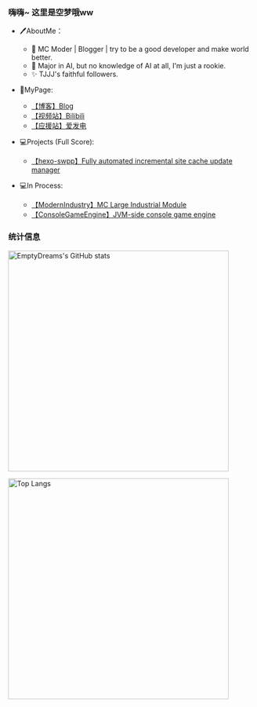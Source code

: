 ### 嗨嗨~ 这里是空梦哦ww

- 🖊️AboutMe：
   - 🔭 MC Moder | Blogger | try to be a good developer and make world better. 
   - 🌱 Major in AI, but no knowledge of AI at all, I'm just a rookie.
   - ✨ TJJJ's faithful followers.
- 🔎MyPage:   
   - [【博客】Blog](https://kmar.top/)
   - [【视频站】Bilibili](https://space.bilibili.com/66951474)
   - [【应援站】爱发电](https://afdian.net/a/emptydreams)
- 💻Projects (Full Score):
   - [【hexo-swpp】Fully automated incremental site cache update manager](https://github.com/EmptyDreams/hexo-swpp)
                                                          
- 💻In Process:
   - [【ModernIndustry】MC Large Industrial Module](https://github.com/EmptyDreams/ModernIndustry)
   - [【ConsoleGameEngine】JVM-side console game engine](https://github.com/EmptyDreams/ConsoleGameEngine)

### 统计信息

<img src="https://github-readme-stats.vercel.app/api?username=EmptyDreams&include_all_commits=true" alt="EmptyDreams's GitHub stats" width="450px"></img>

<a href="https://github.com/anuraghazra/github-readme-stats"><img src="https://github-readme-stats.vercel.app/api/top-langs/?username=EmptyDreams&layout=compact" alt="Top Langs" width="450px"></img></a>
